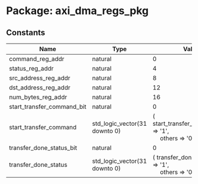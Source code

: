 # Package: axi_dma_regs_pkg

## Constants

| Name                       | Type                          | Value                                                                                            | Description |
| -------------------------- | ----------------------------- | ------------------------------------------------------------------------------------------------ | ----------- |
| command_reg_addr           | natural                       |  0                                                                                               |             |
| status_reg_addr            | natural                       |  4                                                                                               |             |
| src_address_reg_addr       | natural                       |  8                                                                                               |             |
| dst_address_reg_addr       | natural                       |  12                                                                                              |             |
| num_bytes_reg_addr         | natural                       |  16                                                                                              |             |
| start_transfer_command_bit | natural                       |  0                                                                                               |             |
| start_transfer_command     | std_logic_vector(31 downto 0) |  (     start_transfer_command_bit => '1',<br><span style="padding-left:20px">     others => '0') |             |
| transfer_done_status_bit   | natural                       |  0                                                                                               |             |
| transfer_done_status       | std_logic_vector(31 downto 0) |  (     transfer_done_status_bit => '1',<br><span style="padding-left:20px">     others => '0')   |             |
